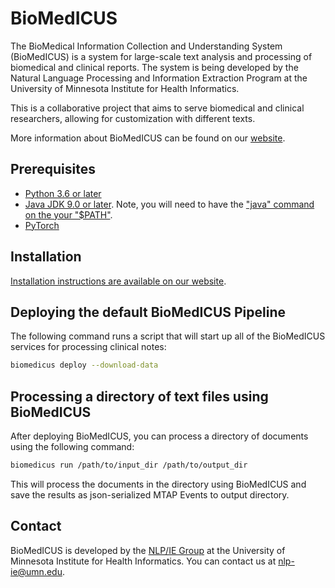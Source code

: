 # BioMedICUS

The BioMedical Information Collection and Understanding System (BioMedICUS) is a system for large-scale text analysis and processing of biomedical and clinical reports. The system is being developed by the Natural Language Processing and Information Extraction Program at the University of Minnesota Institute for Health Informatics.

This is a collaborative project that aims to serve biomedical and clinical researchers, allowing for customization with different texts.

More information about BioMedICUS can be found on our [website](https://nlpie.github.io/biomedicus). 

## Prerequisites

- [Python 3.6 or later](https://www.python.org/)
- [Java JDK 9.0 or later](https://adoptopenjdk.net/index.html). Note, you will need to have the ["java" command on the your "$PATH"](https://www.java.com/en/download/help/path.xml).
- [PyTorch](https://pytorch.org/get-started/locally/)

## Installation

[Installation instructions are available on our website](https://nlpie.github.io/biomedicus/installation).

## Deploying the default BioMedICUS Pipeline

The following command runs a script that will start up all of the BioMedICUS services for processing clinical notes:

```bash
biomedicus deploy --download-data
```

## Processing a directory of text files using BioMedICUS

After deploying BioMedICUS, you can process a directory of documents using the following command:

```bash
biomedicus run /path/to/input_dir /path/to/output_dir
```

This will process the documents in the directory using BioMedICUS and save the results as json-serialized MTAP Events to output directory.

## Contact

BioMedICUS is developed by the [NLP/IE Group](https://healthinformatics.umn.edu/research/nlpie-group) at the University of Minnesota Institute for Health Informatics. You can contact us at [nlp-ie@umn.edu](mailto:nlp-ie@umn.edu).
